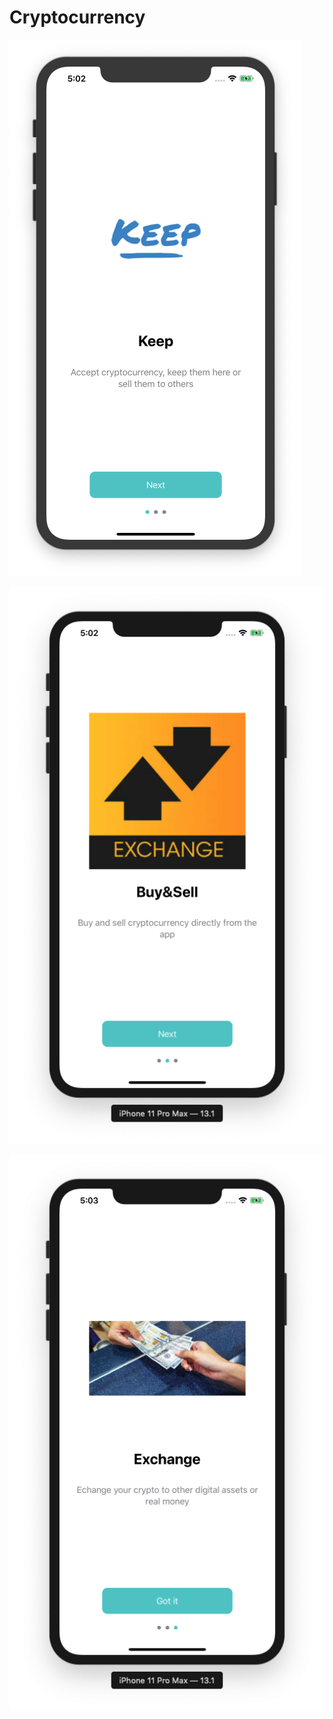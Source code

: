 # Cryptocurrency

![alt_text](https://github.com/ram4ik/Cryptocurrency/blob/master/Cryptocurrency/Assets.xcassets/1.imageset/1.png)

![alt_text](https://github.com/ram4ik/Cryptocurrency/blob/master/Cryptocurrency/Assets.xcassets/2.imageset/2.png)

![alt_text](https://github.com/ram4ik/Cryptocurrency/blob/master/Cryptocurrency/Assets.xcassets/3.imageset/3.png)
